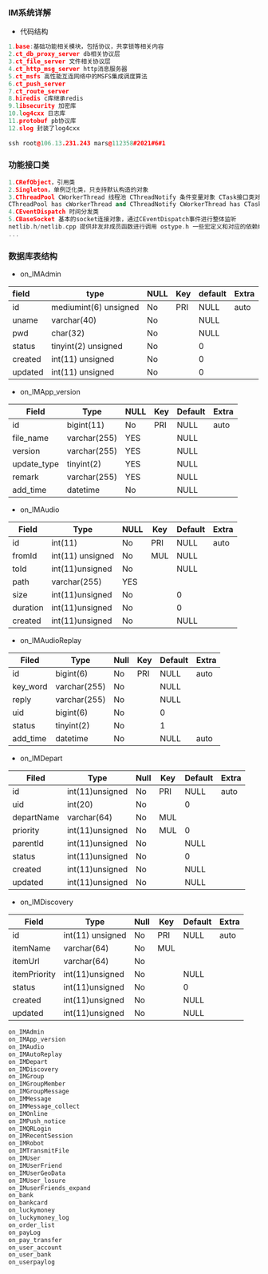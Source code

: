 ### IM系统详解

- 代码结构

```c++
1.base:基础功能相关模块，包括协议，共享锁等相关内容
2.ct_db_proxy_server db相关协议层
3.ct_file_server 文件相关协议层
4.ct_http_msg_server http消息服务器
5.ct_msfs 高性能互连网络中的MSFS集成调度算法
6.ct_push_server 
7.ct_route_server
8.hiredis c库继承redis
9.libsecurity 加密库
10.log4cxx 日志库
11.protobuf pb协议库
12.slog 封装了log4cxx
    
ssh root@106.13.231.243 mars@112358#2021#6#1
```

### 功能接口类

```c++
1.CRefObject，引用类
2.Singleton，单例泛化类，只支持默认构造的对象
3.CThreadPool CWorkerThread 线程池 CThreadNotify 条件变量对象 CTask接口类对象，重载run方法即可
CThreadPool has cWorkerThread and CThreadNotify CWorkerThread has CTask 
4.CEventDispatch 时间分发类
5.CBaseSocket 基本的socket连接对象，通过CEventDispatch事件进行整体监听
netlib.h/netlib.cpp 提供非友非成员函数进行调用 ostype.h 一些宏定义和对应的依赖绑定
...
```

### 数据库表结构

- on_IMAdmin

| field   | type                  | NULL | Key  | default | Extra |
| :------ | --------------------- | ---- | ---- | ------- | :---- |
| id      | mediumint(6) unsigned | No   | PRI  | NULL    | auto  |
| uname   | varchar(40)           | No   |      | NULL    |       |
| pwd     | char(32)              | No   |      | NULL    |       |
| status  | tinyint(2) unsigned   | No   |      | 0       |       |
| created | int(11) unsigned      | No   |      | 0       |       |
| updated | int(11) unsigned      | No   |      | 0       |       |

- on_IMApp_version

| Field       | Type         | NULL | Key  | Default | Extra |
| ----------- | ------------ | ---- | ---- | ------- | ----- |
| id          | bigint(11)   | No   | PRI  | NULL    | auto  |
| file_name   | varchar(255) | YES  |      | NULL    |       |
| version     | varchar(255) | YES  |      | NULL    |       |
| update_type | tinyint(2)   | YES  |      | NULL    |       |
| remark      | varchar(255) | YES  |      | NULL    |       |
| add_time    | datetime     | No   |      | NULL    |       |

- on_IMAudio

| Field    | Type             | NULL | Key  | Default | Extra |
| -------- | ---------------- | ---- | ---- | ------- | ----- |
| id       | int(11)          | No   | PRI  | NULL    | auto  |
| fromId   | int(11) unsigned | No   | MUL  | NULL    |       |
| toId     | int(11)unsigned  | No   |      | NULL    |       |
| path     | varchar(255)     | YES  |      |         |       |
| size     | int(11)unsigned  | No   |      | 0       |       |
| duration | int(11)unsigned  | No   |      | 0       |       |
| created  | int(11)unsigned  | No   |      | NULL    |       |

- on_IMAudioReplay

| Filed    | Type         | Null | Key  | Default | Extra |
| -------- | ------------ | ---- | ---- | ------- | ----- |
| id       | bigint(6)    | No   | PRI  | NULL    | auto  |
| key_word | varchar(255) | No   |      | NULL    |       |
| reply    | varchar(255) | No   |      | NULL    |       |
| uid      | bigint(6)    | No   |      | 0       |       |
| status   | tinyint(2)   | No   |      | 1       |       |
| add_time | datetime     | No   |      | NULL    | auto  |

- on_IMDepart

| Filed      | Type            | Null | Key  | Default | Extra |
| ---------- | --------------- | ---- | ---- | ------- | ----- |
| id         | int(11)unsigned | No   | PRI  | NULL    | auto  |
| uid        | int(20)         | No   |      | 0       |       |
| departName | varchar(64)     | No   | MUL  |         |       |
| priority   | int(11)unsigned | No   | MUL  | 0       |       |
| parentId   | int(11)unsigned | No   |      | NULL    |       |
| status     | int(11)unsigned | No   |      | 0       |       |
| created    | int(11)unsigned | No   |      | NULL    |       |
| updated    | int(11)unsigned | No   |      | NULL    |       |

- on_IMDiscovery

| Field        | Type             | Null | Key  | Default | Extra |
| ------------ | ---------------- | ---- | ---- | ------- | ----- |
| id           | int(11) unsigned | No   | PRI  | NULL    | auto  |
| itemName     | varchar(64)      | No   | MUL  |         |       |
| itemUrl      | varchar(64)      | No   |      |         |       |
| itemPriority | int(11)unsigned  | No   |      | NULL    |       |
| status       | int(11)unsigned  | No   |      | 0       |       |
| created      | int(11)unsigned  | No   |      | NULL    |       |
| updated      | int(11)unsigned  | No   |      | NULL    |       |



```c++
on_IMAdmin
on_IMApp_version
on_IMAudio
on_IMAutoReplay
on_IMDepart
on_IMDiscovery
on_IMGroup
on_IMGroupMember
on_IMGroupMessage
on_IMMessage
on_IMMessage_collect
on_IMOnline
on_IMPush_notice
on_IMQRLogin
on_IMRecentSession
on_IMRobot
on_IMTransmitFile
on_IMUser
on_IMUserFriend
on_IMUserGeoData
on_IMUser_losure
on_IMuserFriends_expand
on_bank
on_bankcard
on_luckymoney
on_luckymoney_log
on_order_list
on_payLog
on_pay_transfer
on_user_account
on_user_bank
on_userpaylog
```



